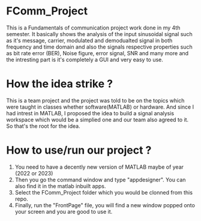 # FComm_Project
This is a Fundamentals of communication project work done in my 4th semester. It basically shows the analysis of the input sinusoidal signal such as it's message, carrier, modulated and demodualted signal in both frequency and time domain and also the signals respective properties such as bit rate error (BER), Noise figure, error signal, SNR and many more and the intresting part is it's completely a GUI and very easy to use.

# How the idea strike ?
This is a team project and the project was told to be on the topics which were taught in classes whether software(MATLAB) or hardware.
And since I had intrest in MATLAB, I proposed the idea to build a signal analysis workspace which would be a simplied one and our team also agreed to it. So that's the root for the idea.

# How to use/run our project ?

1. You need to have a decently new version of MATLAB maybe of year (2022 or 2023)
2. Then you go the command window and type "appdesigner". You can also find it in the matlab inbuilt apps.
3. Select the FComm_Project folder which you would be clonned from this repo.
4. Finally, run the "FrontPage" file, you will find a new window popped onto your screen and you are good to use it.
